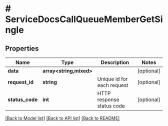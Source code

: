 # # ServiceDocsCallQueueMemberGetSingle

## Properties

Name | Type | Description | Notes
------------ | ------------- | ------------- | -------------
**data** | **array<string,mixed>** |  | [optional]
**request_id** | **string** | Unique id for each request | [optional]
**status_code** | **int** | HTTP response status code | [optional]

[[Back to Model list]](../../README.md#models) [[Back to API list]](../../README.md#endpoints) [[Back to README]](../../README.md)
